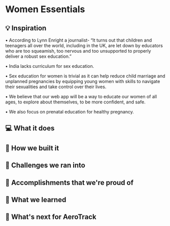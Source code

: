 # Women Essentials

## 💡 Inspiration
•	According to Lynn Enright a journalist- “It turns out that children and teenagers all over the world, including in the UK, are let down by educators who are too squeamish, too nervous and too unsupported to properly deliver a robust sex education.” 

•	India lacks curriculum for sex education.

•	Sex education for women is trivial as it can help reduce child marriage and unplanned pregnancies by equipping young women with skills to navigate their sexualities and take control over their lives.

•	We believe that our web app will be a way to educate our women of all ages, to explore about themselves, to be more confident, and safe.

•	We also focus on prenatal education for healthy pregnancy.

## 💻 What it does

## 🔨 How we built it

## 🧠 Challenges we ran into

## 🏅 Accomplishments that we're proud of

## 📖 What we learned

## 🚀 What's next for AeroTrack

